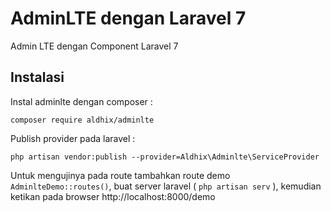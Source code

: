 # AdminLTE dengan Laravel 7
Admin LTE dengan Component Laravel 7

## Instalasi
Instal adminlte dengan composer :

`composer require aldhix/adminlte`

Publish provider pada laravel :

`php artisan vendor:publish --provider=Aldhix\Adminlte\ServiceProvider`

Untuk mengujinya pada route tambahkan route demo `AdminlteDemo::routes()`, buat server laravel ( `php artisan serv` ), kemudian ketikan pada browser http://localhost:8000/demo 

